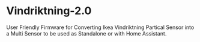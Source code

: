 # Vindriktning-2.0
User Friendly Firmware for Converting Ikea Vindriktning Partical Sensor into a Multi Sensor to be used as Standalone or with Home Assistant.
